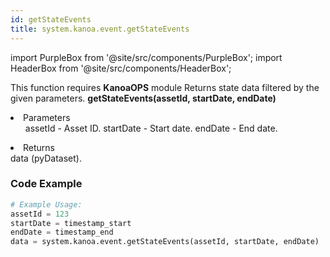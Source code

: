 ```yaml
---
id: getStateEvents
title: system.kanoa.event.getStateEvents
---
```


import PurpleBox from '@site/src/components/PurpleBox';
import HeaderBox from '@site/src/components/HeaderBox';

<PurpleBox>This function requires <b>KanoaOPS</b> module</PurpleBox>
<HeaderBox header="Description">
    Returns state data filtered by the given parameters.
</HeaderBox>
<HeaderBox header="Syntax">
    <b>getStateEvents(assetId, startDate, endDate)</b>
    <li>Parameters <br />
        <ul>
            assetId - Asset ID.
            startDate - Start date.
            endDate - End date.
        </ul>
    </li>
    <li>Returns <br />
        data (pyDataset).
    </li>
</HeaderBox>

### Code Example

```python
# Example Usage:
assetId = 123
startDate = timestamp_start
endDate = timestamp_end
data = system.kanoa.event.getStateEvents(assetId, startDate, endDate)
